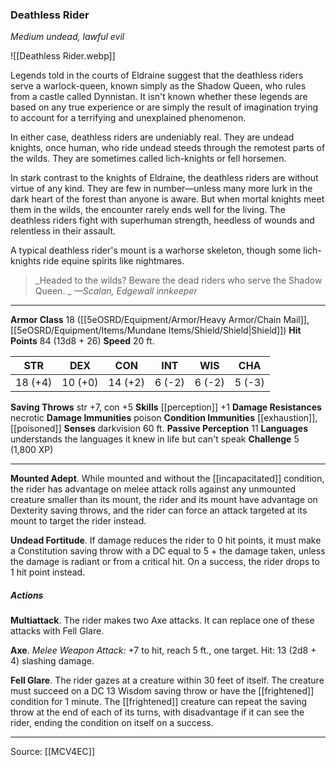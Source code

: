 ### Deathless Rider
_Medium undead, lawful evil_

![[Deathless Rider.webp]]

Legends told in the courts of Eldraine suggest that the deathless riders serve a warlock-queen, known simply as the Shadow Queen, who rules from a castle called Dynnistan. It isn't known whether these legends are based on any true experience or are simply the result of imagination trying to account for a terrifying and unexplained phenomenon.

In either case, deathless riders are undeniably real. They are undead knights, once human, who ride undead steeds through the remotest parts of the wilds. They are sometimes called lich-knights or fell horsemen.

In stark contrast to the knights of Eldraine, the deathless riders are without virtue of any kind. They are few in number—unless many more lurk in the dark heart of the forest than anyone is aware. But when mortal knights meet them in the wilds, the encounter rarely ends well for the living. The deathless riders fight with superhuman strength, heedless of wounds and relentless in their assault.

A typical deathless rider's mount is a warhorse skeleton, though some lich-knights ride equine spirits like nightmares.

> _Headed to the wilds? Beware the dead riders who serve the Shadow Queen.
_
> _—Scalan, Edgewall innkeeper_




---

**Armor Class** 18 ([[5eOSRD/Equipment/Armor/Heavy Armor/Chain Mail]], [[5eOSRD/Equipment/Items/Mundane Items/Shield/Shield|Shield]])
**Hit Points** 84 (13d8 + 26)
**Speed** 20 ft.

| STR     | DEX     | CON     | INT     | WIS     | CHA     |
|---------|---------|---------|---------|---------|---------|
| 18 (+4) | 10 (+0) | 14 (+2) | 6 (-2) | 6 (-2) | 5 (-3) |

**Saving Throws** str +7, con +5
**Skills** [[perception]] +1
**Damage Resistances** necrotic
**Damage Immunities** poison
**Condition Immunities** [[exhaustion]], [[poisoned]]
**Senses** darkvision 60 ft.
**Passive Perception** 11
**Languages** understands the languages it knew in life but can't speak
**Challenge** 5 (1,800 XP)

---

**Mounted Adept**. While mounted and without the [[incapacitated]] condition, the rider has advantage on melee attack rolls against any unmounted creature smaller than its mount, the rider and its mount have advantage on Dexterity saving throws, and the rider can force an attack targeted at its mount to target the rider instead.

**Undead Fortitude**. If damage reduces the rider to 0 hit points, it must make a Constitution saving throw with a DC equal to 5 + the damage taken, unless the damage is radiant or from a critical hit. On a success, the rider drops to 1 hit point instead.

##### Actions
**Multiattack**. The rider makes two Axe attacks. It can replace one of these attacks with Fell Glare.

**Axe**. _Melee Weapon Attack:_ +7 to hit, reach 5 ft., one target. Hit: 13 (2d8 + 4) slashing damage.

**Fell Glare**. The rider gazes at a creature within 30 feet of itself. The creature must succeed on a DC 13 Wisdom saving throw or have the [[frightened]] condition for 1 minute. The [[frightened]] creature can repeat the saving throw at the end of each of its turns, with disadvantage if it can see the rider, ending the condition on itself on a success.


---

Source: [[MCV4EC]]
